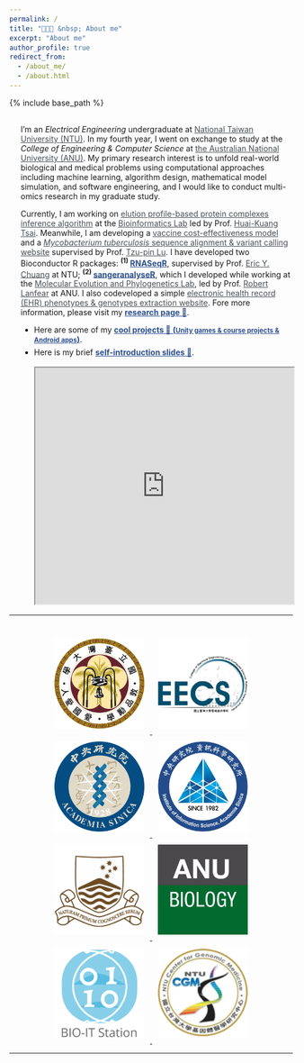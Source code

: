 ```yaml
---
permalink: /
title: "🧑🏻‍💻 &nbsp; About me"
excerpt: "About me"
author_profile: true
redirect_from:
  - /about_me/
  - /about.html
---
```

{% include base_path %}

<div style="margin-left:20px; margin-top:30px">
  <p>
  I’m an <i>Electrical Engineering</i> undergraduate at <a target="_blank"  href="https://www.ntu.edu.tw/english/index.html" style="color:#4A4F53" >National Taiwan University (NTU)</a>. In my fourth year, I went on exchange to study at the <i>College of Engineering & Computer Science</i> at <a target="_blank"  href="https://www.anu.edu.au/" style="color:#4A4F53">the Australian National University (ANU)</a>. My primary research interest is to unfold real-world biological and medical problems using computational approaches including machine learning, algorithm design, mathematical model simulation, and software engineering, and I would like to conduct multi-omics research in my graduate study.
  </p>

  <p>
  Currently, I am working on <a target="_blank"  href="https://kuanhao-chao.github.io/researches/2020-07-01-elution_profile_complex_algorithm" style="color:#4A4F53">elution profile-based protein complexes inference algorithm</a> at the <a target="_blank"  href="https://bits.iis.sinica.edu.tw/?id=1" style="color:#4A4F53">Bioinformatics Lab</a> led by Prof. <a target="_blank"  href="https://www.iis.sinica.edu.tw/pages/hktsai/index_en.html" style="color:#4A4F53">Huai-Kuang Tsai</a>. Meanwhile, I am developing a <a href="http://140.112.136.49:8005/" target="_blank" style="color:#4A4F53">vaccine cost-effectiveness model</a> and a <a href="https://kuanhao-chao.github.io/researches/2019-01-01-Bacteria-NGS" target="_blank" style="color:#4A4F53"><i>Mycobacterium tuberculosis</i> sequence alignment & variant calling website</a> supervised by Prof. <a target="_blank"  href="https://scholars.lib.ntu.edu.tw/cris/rp/rp06647" style="color:#4A4F53">Tzu-pin Lu</a>. I have developed two Bioconductor R packages: <sup style="margin-right:3px"><b>(1)</b></sup><a target="_blank"  href="https://ieeexplore.ieee.org/document/8918337" style="color:#2c508f"><b>RNASeqR</b></a>, supervised by Prof. <a target="_blank"  href="http://www.ee.ntu.edu.tw/profile1.php?teacher_id=901155&p=3" style="color:#4A4F53">Eric Y. Chuang</a> at NTU; <sup style="margin-right:3px"><b>(2)</b></sup><a target="_blank"  href="https://doi.org/10.1101/2020.05.18.102459" style="color:#2c508f"><b>sangeranalyseR</b></a>, which I developed while working at the <a target="_blank"  href="http://www.robertlanfear.com/" style="color:#4A4F53">Molecular Evolution and Phylogenetics Lab</a>, led by Prof. <a href="https://biology.anu.edu.au/people/academics/robert-lanfear" style="color:#4A4F53" target="_blank">Robert Lanfear</a> at ANU. I also codeveloped a simple <a href="http://140.112.30.198:8000/MetaMap/mark_type/" style="color:#4A4F53" target="_blank">electronic health record (EHR) phenotypes & genotypes extraction website</a>. Fore more information, please visit my <a target="_blank"  href="https://kuanhao-chao.github.io/researches/" style="color:#2c508f"><b>research page 🔬</b></a>.
  </p>

  <ul>
    <li>
    <p>
    Here are some of my <a target="_blank"  href="https://kuanhao-chao.github.io/projects/" style="color:#2c508f"><b>cool projects 🎯 (<small>Unity games & course projects & Android apps</small>)</b></a>.
    </p>
    </li>
    <li style="margin-top:-8px">
    <p>
    Here is my brief <a target="_blank"  href="https://slides.com/kuan-haochao/kuan-hao-chao/" style="color:#2c508f"><b> self-introduction slides 📜</b></a>.
    </p>
    <iframe src="https://slides.com/kuan-haochao/kuan-hao-chao/embed" width="100%" height="420px" style="margin-top:3px"></iframe>
    </li>
  </ul>

</div>

<hr>
<br>

<div style="text-align: center;">
  <a target="_blank"  href="https://www.ntu.edu.tw/english/index.html">
    <img src="/images/NTU.png" style="height:160px; width: 160px; margin: 10px">
  </a>
  <a target="_blank"  href="https://web.ee.ntu.edu.tw/eng/index.php">
    <img src="/images/NTU_EECS.png" style="height:160px; width: 160px; margin: 10px">
  </a>
  <a target="_blank"  href="https://www.sinica.edu.tw/en">
    <img src="/images/AS_logo.png" style="height:160px; width: 160px; margin: 10px">
  </a>
  <a target="_blank"  href="https://www.iis.sinica.edu.tw/index_en.html">
    <img src="/images/iis_logo.jpg" style="height:160px; width: 160px; margin: 10px">
  </a>
  <a target="_blank"  href="https://www.anu.edu.au/">
    <img src="/images/anu_logo_small.png" style="height:160px; width: 160px; margin: 10px">
  </a>
  <a target="_blank"  href="http://www.robertlanfear.com/">
    <img src="/images/ANU_Biology.jpg" style="height:160px; width: 160px; margin: 10px">
  </a>
  <a target="_blank"  href="https://bits.iis.sinica.edu.tw/">
    <img src="/images/BIOIT.png" style="height:160px; width: 160px; margin: 10px">
  </a>
  <a target="_blank"  href="http://www.cgm.ntu.edu.tw/web/index/index.jsp?lang=en">
    <img src="/images/CGM_LOGO.png" style="height:160px; width: 160px; margin: 10px">
  </a>
<div>
<hr>
<br><br>

<script type="text/javascript" id="clustrmaps" src="//clustrmaps.com/map_v2.js?d=SjhWAwqGLnloAclnIVxG6gxPA8DEX2yyW2VQlroVDWw&cl=ffffff&w=a"></script>

<!-- <a href="https://clustrmaps.com/site/1bf8c"  title="Visit tracker"><img src="//www.clustrmaps.com/map_v2.png?d=SjhWAwqGLnloAclnIVxG6gxPA8DEX2yyW2VQlroVDWw&cl=ffffff" /></a> -->
<!-- <div class="demo" style="display: table; width: 100%; table-layout: fixed; ">
    <span style="display: table-cell; text-align: center;">
      <a target="_blank"  href="https://www.ntu.edu.tw/english/index.html">
        <img src="/images/NTU.png" style="height:160px">
      </a>
    </span>
    <span style="display: table-cell; text-align: center;">
      <a target="_blank"  href="https://web.ee.ntu.edu.tw/eng/index.php">
        <img src="/images/NTU_EECS.png" style="height:160px">
      </a>
    </span>
    <span style="display: table-cell; text-align: center;">
      <a target="_blank"  href="https://www.sinica.edu.tw/en">
        <img src="/images/AS_logo.png" style="height:160px">
      </a>
    </span>
    <span style="display: table-cell; text-align: center;">
      <a target="_blank"  href="https://www.iis.sinica.edu.tw/index_en.html">
        <img src="/images/iis_logo.jpg" style="height:160px">
      </a>
    </span>
</div>

<div class="demo" style="margin-top: 30px;display: table; width: 100%; table-layout: fixed; ">
    <span style="display: table-cell; text-align: center;">
      <a target="_blank"  href="https://www.anu.edu.au/">
        <img src="images/anu_logo_small.png" style="height:160px">
      </a>
    </span>
    <span style="display: table-cell; text-align: center;">
      <a target="_blank"  href="http://www.robertlanfear.com/">
        <img src="/images/ANU_Biology.jpg" style="height:160px">
      </a>
    </span>
    <span style="display: table-cell; text-align: center;">
      <a target="_blank"  href="https://bits.iis.sinica.edu.tw/">
        <img src="/images/BIOIT.png" style="height:160px">
      </a>
    </span>
    <span style="display: table-cell; text-align: center;">
      <a target="_blank"  href="http://www.cgm.ntu.edu.tw/web/index/index.jsp?lang=en">
        <img src="/images/CGM_LOGO.png" style="height:160px">
      </a>
    </span>
</div> -->






<!-- <img src="{{ base_path }}/images/anu_logo.png" style="width:130px;height:120px">
<img src="{{ base_path }}/images/ANU_CECS.jpg" style="width:130px;height:120px">
<img src="{{ base_path }}/images/bioconductor.jpg">

<img src="{{ base_path }}/images/NTU_EECS.png">

<img src="{{ base_path }}/images/NTU.png"> -->
